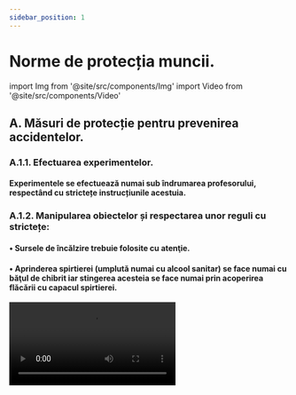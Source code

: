```yaml
---
sidebar_position: 1
---
```


# Norme de protecția muncii.



import Img from '@site/src/components/Img'
import Video from '@site/src/components/Video'


## A. Măsuri de protecție pentru prevenirea accidentelor.



### A.1.1. Efectuarea experimentelor.

#### Experimentele se efectuează numai sub îndrumarea profesorului, respectând cu strictețe instrucțiunile acestuia.

### A.1.2. Manipularea obiectelor și respectarea unor reguli cu strictețe:


#### • Sursele de încălzire trebuie folosite cu atenţie. 

#### • Aprinderea spirtierei (umplută numai cu alcool sanitar) se face numai cu băţul de chibrit iar stingerea acesteia se face numai prin acoperirea flăcării cu capacul spirtierei.

<Video src="https://www.youtube.com/embed/LRsslmsBwWE" />


<br></br>

:::warning Atenție
Acest experiment se efectuează numai în prezența unui adult!

Când lucrezi cu surse de foc ai grijă să ai părul strâns și să nu porți haine cu mâneci largi!

:::


<br></br>



#### •	Un corp se încălzeşte, ţinându-l cu cleştele metalic, în partea superioară a flăcării, unde este cea mai ridicată temperatură. 

<Video src="https://www.youtube.com/embed/EqLqqJ1pLOI" />


<br></br>

:::warning Atenție
Acest experiment se efectuează numai în prezența unui adult!

Când lucrezi cu surse de foc ai grijă să ai părul strâns și să nu porți haine cu mâneci largi!

:::


<br></br>




#### •	La încălzirea lichidelor în vase de sticlă, vasul se pune pe o sită metalică cu azbest.

<Video src="https://www.youtube.com/embed/1LIKxfudu-s" />

<br></br>

:::warning Atenție
Acest experiment se efectuează numai în prezența unui adult!

Când lucrezi cu surse de foc ai grijă să ai părul strâns și să nu porți haine cu mâneci largi! Atenție când lucrezi cu apă caldă să nu te arzi!

:::



<br></br>

 

#### •	Substanţele inflamabile (naftalina, acetona, alcoolul etc.) se încălzesc numai pe baie de apă.


<Video src="https://www.youtube.com/embed/7JBibSntLyQ" />


<br></br>

:::warning Atenție
Acest experiment se efectuează numai în prezența unui adult!

Când lucrezi cu surse de foc ai grijă să ai părul strâns și să nu porți haine cu mâneci largi!
Alcoolul, naftalina și acetona sunt substanțe inflamabile și stai departe de sursele de foc, când lucrezi cu ele! 

:::



<br></br>




#### •	La încălzirea eprubetei se foloseşte cleştele de lemn; gura eprubetei nu trebuie să fie îndreptată spre vreo persoană. Pentru a nu se sparge, eprubeta se roteşte în flacără.


<Video src="https://www.youtube.com/embed/44SKM_e7dqo" />


<br></br>

:::warning Atenție
Acest experiment se efectuează numai în prezența unui adult!

Când lucrezi cu surse de foc ai grijă să ai părul strâns și să nu porți haine cu mâneci largi! Atenție când lucrezi cu apă caldă să nu te arzi!

:::


<br></br>


#### •	Paharele sau vasele de sticlă se încălzesc pe site metalice cu azbest.

#### •	Pericol de incendiu prezintă şi supraîncălzirea firelor electrice (constatat prin mirosul de cauciuc încălzit), caz în care se întrerupe imediat curentul.

#### •	Pentru a asigura protecţia contra incendiilor e necesar ca în laborator să se găsească următoarele: apă, stingătoare, nisip, pături, azbest, faianţă.

#### • Flacăra oricărui lichid (inflamabil, ulei aprins etc) sau incendiul electric, nu se stinge cu apă, ci se acoperă cu un izolant pentru a evita contactul cu aerul. Dacă hainele unei persoane au luat foc, acesta se înveleşte imediat într-o pătură.

#### • De exemplu, când prăjiți cartofi și ați pus prea mulți cartofi sau prea mult ulei în tigaie, uleiul iese din tigaie și se aprinde. Cum trebuie să procedați: întâi stingeți aragazul și acoperiți tigaia cu un capac. Dacă nu aveți capac, acoperiți cu un prosop sau o pătură uscată. Este Interzis să aruncaţi apă peste uleiul încins întrucât uleiul aprins ar sări din tigaie şi v-ar produce arsuri grave.

#### •	Manipularea solvenţilor inflamabili (sodiul şi potasiul metalic ţinute sub petrol, disulfura de carbon, alcool, eter, benzen, cloroform, acetonă etc.) se face sub nişă şi cu stingerea surselor de încălzire.

#### • Încălzirea solvenţilor inflamabili nu se face la flacără directă ci, numai pe baie de apă sau nisip. Orice început de incendiu se stinge cu nisip, cu o pătură sau cu extinctorul.

#### •	Se folosesc cantități mici de substanță.

#### •	Agitarea unui lichid se face cu bagheta prin mișcări circulare fără a se atinge pereții.

<Video src="https://www.youtube.com/embed/mjtQgRYAMwo" />


#### •	Nu e permis să se guste substanţe chimice, să se amestece substanţe la întâmplare şi să se atingă cu mâna.

<Video src="https://www.youtube.com/embed/oFXULaetZ-c" />

<br></br>

:::warning Atenție

Nu gusta și nu atinge substanțele! 


:::


<br></br>




#### •	Substanţele inflamabile se păstrează în sticle bine închise, la rece şi la întuneric, departe de sursele de încălzire.


#### •	Mirosirea unei substanţe se face în mod indirect, aducând cu mâna vaporii spre nas.

<Video src="https://www.youtube.com/embed/4DPrG6j3EEs" />


<br></br>

:::warning Atenție

Nu mirosi direct substanțele chimice!


:::


<br></br>



#### •	Păstrarea ordinei şi curăţeniei pe mesele de laborator.

#### •	Utilizarea veselei şi aparaturii în starea perfectă și curate. 

#### •	Când se lucrează cu obiecte ascuţite, acestea nu se îndreaptă spre noi sau alte persoane.

<Video src="https://www.youtube.com/embed/kqz3cPJgETs" />

<br></br>

:::warning Atenție

Atenție când lucrezi cu obiecte ascuțite!


:::


<br></br>





#### •	Pentru realizarea circuitelor electrice, elevii vor folosi baterii electrice. Nu au voie sa folosească prizele.

#### •	După terminarea experimentelor se lasă ordine și se spală pe mâini.

#### •	Este total interzisă joaca în laborator sau ridicarea din bancă.

#### •	În timpul orelor experimentale este interzisă consumarea de băuturi sau alimente.

#### •	Se va lucra cu deosebită grijă cu substanţele toxice.

#### •	În timpul experimentelor nu se vor purta haine cu mâneci largi și părul va fi strâns la spate.

#### •	Când efectuăm un experiment, capul se ține puțin pe spate astfel încât fața să fie mai departe de montajul experimental.



### A.1.3. În timpul furtunilor cu descărcări electrice (fulgere și trăsnete):

- Adăpostiți-vă în casă sau în mașină (tramvai, troleibuz, vehicul cu caroserie metalică).
- Nu vă apropiați de geamuri.
- Nu vă plimbați cu bicicleta.
- Nu înotați.
- Nu vă adăpostiți sub copaci.  Dacă sunteți în pădure, ieșiți cât mai repede într-o poiană, stați ghemuiți acoperiți de o mantie și nu deschideți umbrela. 
- Nu vorbiți la telefon.


### A.1.4. Reguli împotriva electrocutării:


:::important Definiţie

**Electrocutarea** este accidentul care are loc la trecerea curentului electric periculos prin corpul omenesc.

:::

- Nu introduceți obiecte în bornele prizei.
- Nu folosiți aparate electrice în baie când este multă umiditate (abur).
- Nu vărsați lichide peste aparate electrice sau prize.
- Nu atingeți prize sau întrerupătoare deteriorate (fisurate, rupte) sau care nu sunt bine fixate în perete.
- Nu reparați sau demontați aparate electrice când sunt în priză.
- Scoateți corect aparatele electrice din priză : cu o mână țineți priza, iar cu cealaltă trageți de ștecăr și nu de cordon.
- Când realizați circuite electrice folosiți baterii electrice de maxim 12V (Volți), curentul lor fiind inofensiv, chiar dacă atingeți părțile neizolate.
- Dacă v-a luat foc un aparat sau o priză, acoperiți flacăra cu o pătură uscată. Incendiile electrice nu se sting cu apă.
- Nu înălțați zmeie și nu vă cațărați în apropierea liniilor (cablurilor) electrice aeriene (acestea sunt de înaltă tensiune și vă puteți electrocuta chiar de la distanță prin intermediul unui arc electric).
- Nu atingeți cablurile electrice căzute de pe stâlpi.
- Nu folosiți la aceeași priză mai multe aparate electrice. 
- Aparatele electrice de mare putere și cu carcasă metalică (frigidere, aere condiționate, mașini de spălat, uscătoare de rufe etc.) trebuie să fie introduse singure într-o priză cu împământare (cea care are pe lângă cele două borne și două lamele metalice).





### A.1.5. Aplică ce ai învăţat în legătură cu normele de protecția muncii în laborator.

:::caution Temă

**1.** Urmărește imaginile următoare și găsește ce reguli au fost încălcate și care ne-ar pune în pericol viața:

:::

#### A.1.5.1. ..................................................... 

<Img className="img-responsive5" src="fizica/ghidul-de-fizica-versus-accidentari/1_5_1_Incalzirea-corecta-a-eprubetei.jpg" width="1280" height="1287" />

****

#### A.1.5.2. .....................................................

<Img className="img-responsive5" src="fizica/ghidul-de-fizica-versus-accidentari/1_5_2_Dezordine-masa.jpg" width="1200" height="1223" />


****

#### A.1.5.3. .....................................................

<Img className="img-responsive5" src="fizica/ghidul-de-fizica-versus-accidentari/1_5_3_Aprinderea-incorecta-a-spirtierei.jpg" width="1280" height="1285" />


****

#### A.1.5.4. .....................................................

<Img className="img-responsive5" src="fizica/ghidul-de-fizica-versus-accidentari/1_5_4_Maneci-largi-2.jpg" width="1280" height="1278" />


****

#### A.1.5.5. .....................................................

<Img className="img-responsive5" src="fizica/ghidul-de-fizica-versus-accidentari/1_5_5_Mirosirea-incorecta.jpg" width="1280" height="1282" />


****

#### A.1.5.6. .....................................................

<Img className="img-responsive5" src="fizica/ghidul-de-fizica-versus-accidentari/1_5_6_Par-desfacut.jpg" width="1280" height="1706" />


****

#### A.1.5.7. .....................................................

<Img className="img-responsive5" src="fizica/ghidul-de-fizica-versus-accidentari/1_5_7_Incalzirea-incorecta-a-paharului.jpg" width="1280" height="1282" />







